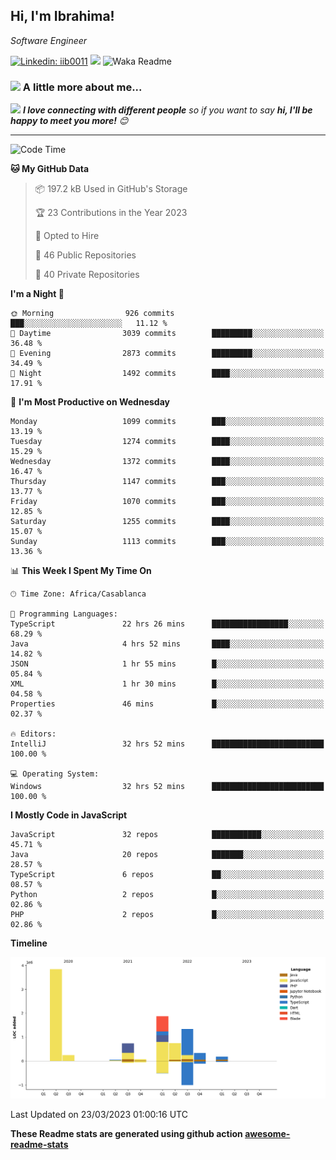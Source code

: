 <h2>Hi, I'm Ibrahima! </h2>
<p><em>Software Engineer 
</em></p>


[![Linkedin: iib0011](https://img.shields.io/badge/-iib0011-blue?style=flat-square&logo=Linkedin&logoColor=white&link=https://www.linkedin.com/in/iib0011/)](https://www.linkedin.com/in/iib0011/)
![](https://visitor-badge.glitch.me/badge?page_id=iib0011)
![Waka Readme](https://github.com/iib0011/iib0011/workflows/Waka%20Readme/badge.svg)


### <img src="https://media.giphy.com/media/VgCDAzcKvsR6OM0uWg/giphy.gif" width="50"> A little more about me...  


<img src="https://media.giphy.com/media/LnQjpWaON8nhr21vNW/giphy.gif" width="60"> <em><b>I love connecting with different people</b> so if you want to say <b>hi, I'll be happy to meet you more!</b> 😊</em>

---
<!--START_SECTION:waka-->
![Code Time](http://img.shields.io/badge/Code%20Time-1%2C974%20hrs%2037%20mins-blue)

**🐱 My GitHub Data** 

> 📦 197.2 kB Used in GitHub's Storage 
 > 
> 🏆 23 Contributions in the Year 2023
 > 
> 💼 Opted to Hire
 > 
> 📜 46 Public Repositories 
 > 
> 🔑 40 Private Repositories 
 > 
**I'm a Night 🦉** 

```text
🌞 Morning                926 commits         ███░░░░░░░░░░░░░░░░░░░░░░   11.12 % 
🌆 Daytime                3039 commits        █████████░░░░░░░░░░░░░░░░   36.48 % 
🌃 Evening                2873 commits        █████████░░░░░░░░░░░░░░░░   34.49 % 
🌙 Night                  1492 commits        ████░░░░░░░░░░░░░░░░░░░░░   17.91 % 
```
📅 **I'm Most Productive on Wednesday** 

```text
Monday                   1099 commits        ███░░░░░░░░░░░░░░░░░░░░░░   13.19 % 
Tuesday                  1274 commits        ████░░░░░░░░░░░░░░░░░░░░░   15.29 % 
Wednesday                1372 commits        ████░░░░░░░░░░░░░░░░░░░░░   16.47 % 
Thursday                 1147 commits        ███░░░░░░░░░░░░░░░░░░░░░░   13.77 % 
Friday                   1070 commits        ███░░░░░░░░░░░░░░░░░░░░░░   12.85 % 
Saturday                 1255 commits        ████░░░░░░░░░░░░░░░░░░░░░   15.07 % 
Sunday                   1113 commits        ███░░░░░░░░░░░░░░░░░░░░░░   13.36 % 
```


📊 **This Week I Spent My Time On** 

```text
🕑︎ Time Zone: Africa/Casablanca

💬 Programming Languages: 
TypeScript               22 hrs 26 mins      █████████████████░░░░░░░░   68.29 % 
Java                     4 hrs 52 mins       ████░░░░░░░░░░░░░░░░░░░░░   14.82 % 
JSON                     1 hr 55 mins        █░░░░░░░░░░░░░░░░░░░░░░░░   05.84 % 
XML                      1 hr 30 mins        █░░░░░░░░░░░░░░░░░░░░░░░░   04.58 % 
Properties               46 mins             █░░░░░░░░░░░░░░░░░░░░░░░░   02.37 % 

🔥 Editors: 
IntelliJ                 32 hrs 52 mins      █████████████████████████   100.00 % 

💻 Operating System: 
Windows                  32 hrs 52 mins      █████████████████████████   100.00 % 
```

**I Mostly Code in JavaScript** 

```text
JavaScript               32 repos            ███████████░░░░░░░░░░░░░░   45.71 % 
Java                     20 repos            ███████░░░░░░░░░░░░░░░░░░   28.57 % 
TypeScript               6 repos             ██░░░░░░░░░░░░░░░░░░░░░░░   08.57 % 
Python                   2 repos             █░░░░░░░░░░░░░░░░░░░░░░░░   02.86 % 
PHP                      2 repos             █░░░░░░░░░░░░░░░░░░░░░░░░   02.86 % 
```



**Timeline**

![Lines of Code chart](https://raw.githubusercontent.com/iib0011/iib0011/master/assets/bar_graph.png)


 Last Updated on 23/03/2023 01:00:16 UTC
<!--END_SECTION:waka-->

**These Readme stats are generated using github action [awesome-readme-stats](https://github.com/iib0011/waka-readme-stats)**

